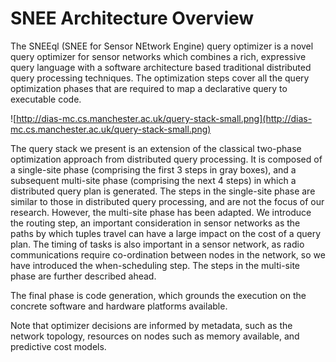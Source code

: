 # SNEE Architecture Overview #

The SNEEql (SNEE for Sensor NEtwork Engine) query optimizer is a novel query optimizer for sensor networks which combines a rich, expressive query language with a software architecture based traditional distributed query processing techniques.
The optimization steps cover all the query optimization phases that are required to map a declarative query to executable code.

![http://dias-mc.cs.manchester.ac.uk/query-stack-small.png](http://dias-mc.cs.manchester.ac.uk/query-stack-small.png)

The query stack we present is an extension of the classical two-phase optimization approach from distributed query processing. It is composed of a single-site phase (comprising the first 3 steps in gray boxes), and a subsequent multi-site phase (comprising the next 4 steps) in which a distributed query plan is generated.
The steps in the single-site phase are similar to those in distributed query processing, and are not the focus of our research. However, the multi-site phase has been adapted. We introduce the routing step, an important consideration in sensor networks as the paths by which tuples travel can have a large impact on the cost of a query plan. The timing of tasks is also important in a sensor network, as radio communications require co-ordination between nodes in the network, so we have introduced the when-scheduling step. The steps in the multi-site phase are further described ahead.

The final phase is code generation, which grounds the execution on the concrete software and hardware platforms available.

Note that optimizer decisions are informed by metadata, such as the network topology, resources on nodes such as memory available, and predictive cost models.
